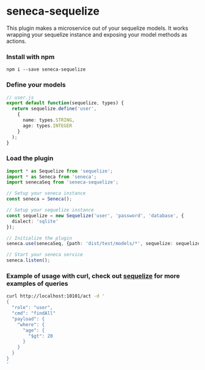 # seneca-sequelize
This plugin makes a microservice out of your sequelize models. It works wrapping your sequelize instance and exposing your model methods as actions.

### Install with npm
`npm i --save seneca-sequelize`

### Define your models
```ts
// user.js
export default function(sequelize, types) {
  return sequelize.define('user',
    {
      name: types.STRING,
      age: types.INTEGER
    }
  );
}
```

### Load the plugin
```ts
import * as Sequelize from 'sequelize';
import * as Seneca from 'seneca';
import senecaSeq from 'seneca-sequelize';

// Setup your seneca instance
const seneca = Seneca();

// Setup your sequelize instance
const sequelize = new Sequelize('user', 'password', 'database', {
  dialect: 'sqlite'
});

// Initialize the plugin
seneca.use(senecaSeq, {path: 'dist/test/models/*', sequelize: sequelize});

// Start your seneca service
seneca.listen();
```

### Example of usage with curl, check out [sequelize](http://docs.sequelizejs.com/en/v3/) for more examples of queries
```bash
curl http://localhost:10101/act -d '
{
  "role": "user",
  "cmd": "findAll"
  "payload": {
    "where": {
      "age": {
        "$gt": 20
      }
    }
  }
}
'
```

